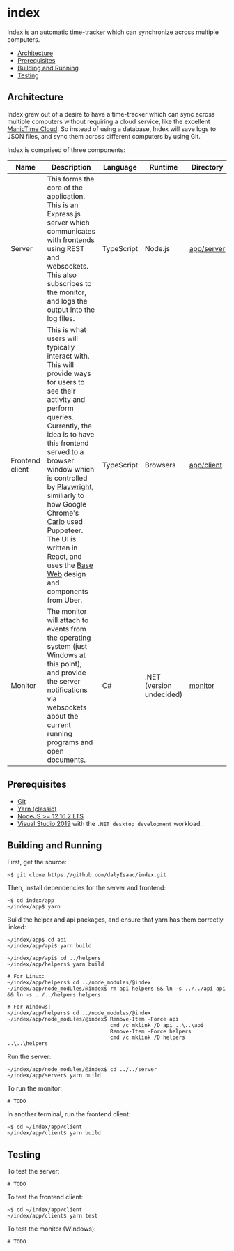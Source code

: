 # index

Index is an automatic time-tracker which can synchronize across multiple computers.

- [Architecture](#architecture)
- [Prerequisites](#prerequisites)
- [Building and Running](#building-and-running)
- [Testing](#testing)

## Architecture

Index grew out of a desire to have a time-tracker which can sync across multiple computers without requiring a cloud service, like the excellent [ManicTime Cloud](https://www.manictime.com/cloud/). So instead of using a database, Index will save logs to JSON files, and sync them across different computers by using Git.

Index is comprised of three components:

| Name            | Description                                                                                                                                                                                                                                                                                                                                                                                                                                                                                                          | Language   | Runtime                  | Directory                |
| --------------- | -------------------------------------------------------------------------------------------------------------------------------------------------------------------------------------------------------------------------------------------------------------------------------------------------------------------------------------------------------------------------------------------------------------------------------------------------------------------------------------------------------------------- | ---------- | ------------------------ | ------------------------ |
| Server          | This forms the core of the application. This is an Express.js server which communicates with frontends using REST and websockets. This also subscribes to the monitor, and logs the output into the log files.                                                                                                                                                                                                                                                                                                       | TypeScript | Node.js                  | [app/server](app/server) |
| Frontend client | This is what users will typically interact with. This will provide ways for users to see their activity and perform queries. Currently, the idea is to have this frontend served to a browser window which is controlled by [Playwright](https://github.com/microsoft/playwright), similiarly to how Google Chrome's [Carlo](https://github.com/GoogleChromeLabs/carlo) used Puppeteer. The UI is written in React, and uses the [Base Web](https://baseweb.design/guides/theming#) design and components from Uber. | TypeScript | Browsers                 | [app/client](app/client) |
| Monitor         | The monitor will attach to events from the operating system (just Windows at this point), and provide the server notifications via websockets about the current running programs and open documents.                                                                                                                                                                                                                                                                                                                 | C#         | .NET (version undecided) | [monitor](monitor)       |

## Prerequisites

- [Git](https://git-scm.com/)
- [Yarn (classic)](https://classic.yarnpkg.com/en/)
- [NodeJS >= 12.16.2 LTS](https://nodejs.org/en/)
- [Visual Studio 2019](https://visualstudio.microsoft.com/vs/) with the `.NET desktop development` workload.

## Building and Running

First, get the source:

```console
~$ git clone https://github.com/dalyIsaac/index.git
```

Then, install dependencies for the server and frontend:

```console
~$ cd index/app
~/index/app$ yarn
```

Build the helper and api packages, and ensure that yarn has them correctly linked:

```console
~/index/app$ cd api
~/index/app/api$ yarn build

~/index/app/api$ cd ../helpers
~/index/app/helpers$ yarn build

# For Linux:
~/index/app/helpers$ cd ../node_modules/@index
~/index/app/node_modules/@index$ rm api helpers && ln -s ../../api api && ln -s ../../helpers helpers

# For Windows:
~/index/app/helpers$ cd ../node_modules/@index
~/index/app/node_modules/@index$ Remove-Item -Force api
                                 cmd /c mklink /D api ..\..\api
                                 Remove-Item -Force helpers
                                 cmd /c mklink /D helpers ..\..\helpers
```

Run the server:

```console
~/index/app/node_modules/@index$ cd ../../server
~/index/app/server$ yarn build
```

To run the monitor:

```console
# TODO
```

In another terminal, run the frontend client:

```console
~$ cd ~/index/app/client
~/index/app/client$ yarn build
```

## Testing

To test the server:

```console
# TODO
```

To test the frontend client:

```console
~$ cd ~/index/app/client
~/index/app/client$ yarn test
```

To test the monitor (Windows):

```console
# TODO
```
